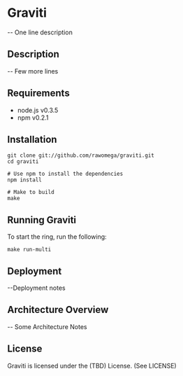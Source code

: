 Graviti
===========

-- One line description

Description
---------------

-- Few more lines

Requirements
-------------------

 * node.js v0.3.5
 * npm v0.2.1

Installation
--------------

    git clone git://github.com/rawomega/graviti.git
    cd graviti

    # Use npm to install the dependencies
    npm install

	# Make to build 
	make


Running Graviti
------------------------------

To start the ring, run the following:

	make run-multi

Deployment
----------

--Deployment notes

Architecture Overview
---------------------

-- Some Architecture Notes

License
-------

Graviti is licensed under the (TBD) License. (See LICENSE)
